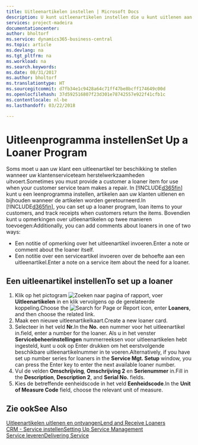 ```yaml
---
title: Uitleenartikelen instellen | Microsoft Docs
description: U kunt uitleenartikelen instellen die u kunt uitlenen aan klanten ter vervanging van serviceartikelen waarvoor service wordt uitgevoerd.
services: project-madeira
documentationcenter: 
author: bholtorf
ms.service: dynamics365-business-central
ms.topic: article
ms.devlang: na
ms.tgt_pltfrm: na
ms.workload: na
ms.search.keywords: 
ms.date: 08/31/2017
ms.author: bholtorf
ms.translationtype: HT
ms.sourcegitcommit: d7fb34e1c9428a64c71ff47be8bcff174649c00d
ms.openlocfilehash: 37d592516807f23d301e78742557e922f41cfb1c
ms.contentlocale: nl-be
ms.lasthandoff: 03/22/2018

---
```

# <a name="set-up-a-loaner-program"></a><span data-ttu-id="a2afe-103">Uitleenprogramma instellen</span><span class="sxs-lookup"><span data-stu-id="a2afe-103">Set Up a Loaner Program</span></span>
<span data-ttu-id="a2afe-104">Soms moet u aan uw klant een uitleenartikel ter beschikking te stellen wanneer uw klantenserviceteam herstelwerkzaamheden uitvoert.</span><span class="sxs-lookup"><span data-stu-id="a2afe-104">Sometimes you must provide a customer a loaner item for use when your customer service team makes a repair.</span></span> <span data-ttu-id="a2afe-105">In [!INCLUDE[d365fin](includes/d365fin_md.md)] kunt u een leenprogramma instellen, artikelen aan uw klanten uitlenen en bijhouden wanneer de artikelen worden geretourneerd.</span><span class="sxs-lookup"><span data-stu-id="a2afe-105">In [!INCLUDE[d365fin](includes/d365fin_md.md)], you can set up a loaner program, loan items to your customers, and track receipts when customers return the items.</span></span> <span data-ttu-id="a2afe-106">Bovendien kunt u opmerkingen over uitleenartikelen op twee manieren toevoegen:</span><span class="sxs-lookup"><span data-stu-id="a2afe-106">Additionally, you can add comments about loaners in one of two ways:</span></span>  
  
* <span data-ttu-id="a2afe-107">Een notitie of opmerking over het uitleenartikel invoeren.</span><span class="sxs-lookup"><span data-stu-id="a2afe-107">Enter a note or comment about the loaner itself.</span></span>  
* <span data-ttu-id="a2afe-108">Een notitie over een serviceartikel invoeren over de behoefte aan een uitleenartikel.</span><span class="sxs-lookup"><span data-stu-id="a2afe-108">Enter a note on a service item about the need for a loaner.</span></span>  

## <a name="to-set-up-a-loaner"></a><span data-ttu-id="a2afe-109">Een uitleenartikel instellen</span><span class="sxs-lookup"><span data-stu-id="a2afe-109">To set up a loaner</span></span>  
1. <span data-ttu-id="a2afe-110">Klik op het pictogram ![Zoeken naar pagina of rapport](media/ui-search/search_small.png "pictogram Zoeken naar pagina of rapport"), voer **Uitleenartikelen** in en klik vervolgens op de gerelateerde koppeling.</span><span class="sxs-lookup"><span data-stu-id="a2afe-110">Choose the ![Search for Page or Report](media/ui-search/search_small.png "Search for Page or Report icon") icon, enter **Loaners**, and then choose the related link.</span></span>  
2. <span data-ttu-id="a2afe-111">Maak een nieuwe uitleenartikelkaart.</span><span class="sxs-lookup"><span data-stu-id="a2afe-111">Create a new loaner card.</span></span> 
3. <span data-ttu-id="a2afe-112">Selecteer in het veld **Nr.**</span><span class="sxs-lookup"><span data-stu-id="a2afe-112">In the **No.**</span></span> <span data-ttu-id="a2afe-113">een nummer voor het uitleenartikel in.</span><span class="sxs-lookup"><span data-stu-id="a2afe-113">field, enter a number for the loaner.</span></span> <span data-ttu-id="a2afe-114">Als u in het venster **Servicebeheerinstellingen** nummerreeksen voor uitleenartikelen hebt ingesteld, kunt u ook op Enter drukken om het eerstvolgende beschikbare uitleenartikelnummer in te voeren.</span><span class="sxs-lookup"><span data-stu-id="a2afe-114">Alternatively, if you have set up number series for loaners in the **Service Mgt. Setup** window, you can press the Enter key to enter the next available loaner number.</span></span>  
4. <span data-ttu-id="a2afe-115">Vul de velden **Omschrijving**, **Omschrijving 2** en **Serienummer** in.</span><span class="sxs-lookup"><span data-stu-id="a2afe-115">Fill in the **Description**, **Description 2**, and **Serial No.** fields.</span></span>  
5. <span data-ttu-id="a2afe-116">Kies de betreffende eenheidscode in het veld **Eenheidscode**.</span><span class="sxs-lookup"><span data-stu-id="a2afe-116">In the **Unit of Measure Code** field, choose the relevant unit of measure.</span></span>  
  
## <a name="see-also"></a><span data-ttu-id="a2afe-117">Zie ook</span><span class="sxs-lookup"><span data-stu-id="a2afe-117">See Also</span></span>
[<span data-ttu-id="a2afe-118">Uitleenartikelen uitlenen en ontvangen</span><span class="sxs-lookup"><span data-stu-id="a2afe-118">Lend and Receive Loaners</span></span>](service-how-to-lend-receive-loaners.md)  
[<span data-ttu-id="a2afe-119">CRM - Service instellen</span><span class="sxs-lookup"><span data-stu-id="a2afe-119">Setting Up Service Management</span></span>](service-setup-service.md)  
[<span data-ttu-id="a2afe-120">Service leveren</span><span class="sxs-lookup"><span data-stu-id="a2afe-120">Delivering Service</span></span>](service-deliver-service.md)  


